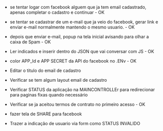 - se tentar logar com facebook alguem que ja tem email cadastrado, apenas completar o cadastro e continuar - OK
- se tentar se cadastrar de um e-mail que ja veio do facebook, gerar link e enviar e-mail normalmente mantendo o mesmo usuario. - OK 
- depois que enviar e-mail, popup na tela inicial avisando para olhar a caixa de Spam - OK
- Ler indicados e inserir dentro do JSON que vai conversar com JS - OK
- color APP_Id e APP SECRET da API do facebook no .ENv - OK

- Editar o titulo do email de cadastro
- Verificar se tem algum layout email de cadastro
- Verificar STATUS da aplicação na MAINCONTROLLEr para redirecionar para paginas fixas quando necessário
- Verificar se ja aceitou termos de contrato no primeiro acesso - OK

- fazer tela de SHARE para facebook
- Trazer a indicação de usuario via form como STATUS INVALIDO

